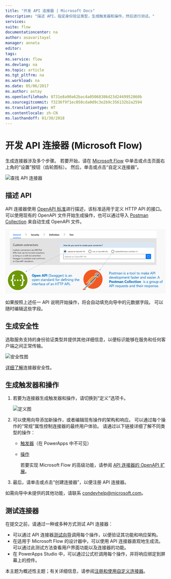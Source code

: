 ```yaml
---
title: "开发 API 连接器 | Microsoft Docs"
description: "描述 API，指定身份验证类型，生成触发器和操作，然后进行测试。"
services: 
suite: flow
documentationcenter: na
author: asavaritayal
manager: anneta
editor: 
tags: 
ms.service: flow
ms.devlang: na
ms.topic: article
ms.tgt_pltfrm: na
ms.workload: na
ms.date: 05/06/2017
ms.author: astay
ms.openlocfilehash: 8731e8a90a62bac4a05068386d23d2449952860b
ms.sourcegitcommit: f3236f9f1ec050cda0d9c3e2b9c356132b2a2594
ms.translationtype: HT
ms.contentlocale: zh-CN
ms.lasthandoff: 01/30/2018
---
```

# <a name="develop-an-api-connector-microsoft-flow"></a>开发 API 连接器 (Microsoft Flow)
生成连接器涉及多个步骤。 若要开始，请在 [Microsoft Flow](https://flow.microsoft.com/) 中单击或点击页面右上角的“设置”按钮（齿轮图标）。 然后，单击或点击“自定义连接器”。

![查找 API 连接器](./media/api-connectors-dev/finding-custom-apis.png)

## <a name="describe-your-api"></a>描述 API
API 连接器使用 [OpenAPI 标准](https://swagger.io/)进行描述，该标准适用于定义 HTTP API 的接口。 可以使用现有的 OpenAPI 文件开始生成操作，也可以通过导入 [Postman Collection](https://www.getpostman.com/docs/collections) 来自动生成 OpenAPI 文件。 

![定义 API 图](./media/api-connectors-dev/build-your-api-updated.png)

如果按照上述任一 API 说明开始操作，将会自动填充向导中的元数据字段。 可以随时编辑这些字段。  

## <a name="build-security"></a>生成安全性
选取服务支持的身份验证类型并提供其他详细信息，以便标识能够在服务和任何客户端之间正常传输。 

![安全性图](./media/api-connectors-dev/security.png)

[详细了解](register-custom-api.md)连接器安全性。

## <a name="build-triggers-and-actions"></a>生成触发器和操作
1. 若要为连接器生成触发器和操作，请切换到“定义”选项卡。 
   
    ![定义图](./media/api-connectors-dev/definition.png)
2. 可以使用向导添加新操作，或者编辑现有操作的架构和响应。 可以通过每个操作的“常规”属性控制连接器的最终用户体验。 请通过以下链接详细了解不同类型的操作：
   
   * [触发器](customapi-webhooks.md)（在 PowerApps 中不可见）
   * [操作](register-custom-api.md)
     
     若要实现 Microsoft Flow 的高级功能，请参阅 [API 连接器的 OpenAPI 扩展](https://flow.microsoft.com/documentation/customapi-how-to-swagger/)。 
3. 最后，请单击或点击“创建连接器”，以便注册 API 连接器。

如需向导中未提供的其他功能，请联系 [condevhelp@microsoft.com](mailto:condevhelp@microsoft.com)。

## <a name="test-the-connector"></a>测试连接器
在提交之前，请通过一种或多种方式测试 API 连接器： 

* 可以通过 API 连接器[测试向导](https://flow.microsoft.com/blog/new-updates-custom-api/)调用每个操作，以便验证其功能和响应架构。
* 在适用于 Microsoft Flow 的设计器中，可以使用 API 连接器直观地生成流。 可以通过此测试方法查看用户界面功能以及连接器的功能。
* 在 PowerApps Studio 中，可以通过公式栏调用每个操作，并将响应绑定到屏幕上的控件。

本主题为概述性主题；有关详细信息，请参阅[注册和使用自定义连接器](register-custom-api.md)。

